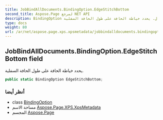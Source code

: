 ```yaml
---
title: JobBindAllDocuments.BindingOption.EdgeStitchBottom
second_title: Aspose.Page لمرجع NET API
description: BindingOption مجال. يحدد خياطة الحافة على طول الحافة السفلية.
type: docs
weight: 80
url: /ar/net/aspose.page.xps.xpsmetadata/jobbindalldocuments.bindingoption/edgestitchbottom/
---
```

## JobBindAllDocuments.BindingOption.EdgeStitchBottom field

يحدد خياطة الحافة على طول الحافة السفلية.

```csharp
public static BindingOption EdgeStitchBottom;
```

### أنظر أيضا

* class [BindingOption](../)
* مساحة الاسم [Aspose.Page.XPS.XpsMetadata](../../jobbindalldocuments.bindingoption/)
* المجسم [Aspose.Page](../../../)


